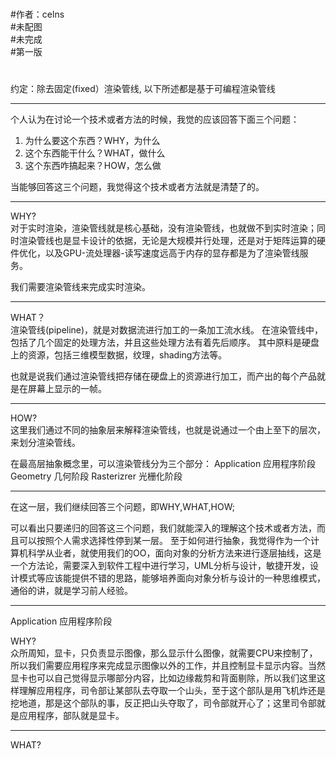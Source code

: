 #
#作者：celns  
#未配图  
#未完成  
#第一版  
#
约定：除去固定(fixed）渲染管线, 以下所述都是基于可编程渲染管线

***

个人认为在讨论一个技术或者方法的时候，我觉的应该回答下面三个问题：
1. 为什么要这个东西？WHY，为什么
2. 这个东西能干什么？WHAT，做什么
3. 这个东西咋搞起来？HOW，怎么做

当能够回答这三个问题，我觉得这个技术或者方法就是清楚了的。
***

WHY?  
对于实时渲染，渲染管线就是核心基础，没有渲染管线，也就做不到实时渲染；同时渲染管线也是显卡设计的依据，无论是大规模并行处理，还是对于矩阵运算的硬件优化，以及GPU-流处理器-读写速度远高于内存的显存都是为了渲染管线服务。

我们需要渲染管线来完成实时渲染。

***

WHAT？  
渲染管线(pipeline)，就是对数据流进行加工的一条加工流水线。
在渲染管线中，包括了几个固定的处理方法，并且这些处理方法有着先后顺序。
其中原料是硬盘上的资源，包括三维模型数据，纹理，shading方法等。

也就是说我们通过渲染管线把存储在硬盘上的资源进行加工，而产出的每个产品就是在屏幕上显示的一帧。

***

HOW?  
这里我们通过不同的抽象层来解释渲染管线，也就是说通过一个由上至下的层次，来划分渲染管线。

在最高层抽象概念里，可以渲染管线分为三个部分：
Application 应用程序阶段
Geometry 几何阶段
Rasterizrer 光栅化阶段

***

在这一层，我们继续回答三个问题，即WHY,WHAT,HOW;   

可以看出只要递归的回答这三个问题，我们就能深入的理解这个技术或者方法，而且可以按照个人需求选择性停到某一层。
至于如何进行抽象，我觉得作为一个计算机科学从业者，就使用我们的OO，面向对象的分析方法来进行逐层抽线，这是一个方法论，需要深入到软件工程中进行学习，UML分析与设计，敏捷开发，设计模式等应该能提供不错的思路，能够培养面向对象分析与设计的一种思维模式，通俗的讲，就是学习前人经验。

***

Application 应用程序阶段  

WHY?  
众所周知，显卡，只负责显示图像，那么显示什么图像，就需要CPU来控制了，所以我们需要应用程序来完成显示图像以外的工作，并且控制显卡显示内容。当然显卡也可以自己觉得显示哪部分内容，比如边缘裁剪和背面剔除，所以我们这里这样理解应用程序，司令部让某部队去夺取一个山头，至于这个部队是用飞机炸还是挖地道，那是这个部队的事，反正把山头夺取了，司令部就开心了；这里司令部就是应用程序，部队就是显卡。

***

WHAT?

